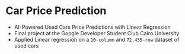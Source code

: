 # Car Price Prediction
- AI-Powered Used Cars Price Predictions with Linear Regression
- Final project at the Google Developer Student Club Cairo University
- Applied Linear regression on a `10-column` and `72,435-row` dataset of used cars
